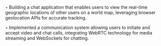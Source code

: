 ◦ Building a chat application that enables users to view the real-time geographic locations of other users on a
world map, leveraging browser geolocation APIs for accurate tracking.

◦ Implemented a communication system allowing users to initiate and accept video and chat calls,
integrating WebRTC technology for media streaming and WebSockets for chatting.
